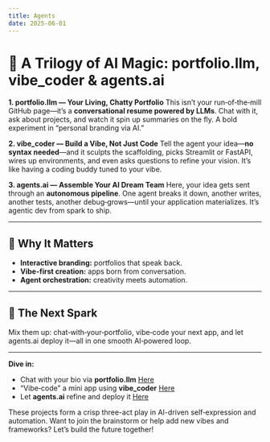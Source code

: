 ```yaml
---
title: Agents
date: 2025-06-01
---
```


# 🌟 A Trilogy of AI Magic: portfolio.llm, vibe\_coder & agents.ai

**1. portfolio.llm — Your Living, Chatty Portfolio**
This isn’t your run‑of‑the‑mill GitHub page—it’s a **conversational resume powered by LLMs**. Chat with it, ask about projects, and watch it spin up summaries on the fly. A bold experiment in “personal branding via AI.”

**2. vibe\_coder — Build a Vibe, Not Just Code**
Tell the agent your idea—**no syntax needed**—and it sculpts the scaffolding, picks Streamlit or FastAPI, wires up environments, and even asks questions to refine your vision. It’s like having a coding buddy tuned to your vibe.

**3. agents.ai — Assemble Your AI Dream Team**
Here, your idea gets sent through an **autonomous pipeline**. One agent breaks it down, another writes, another tests, another debug‑grows—until your application materializes. It’s agentic dev from spark to ship.

---

## 🎯 Why It Matters

* **Interactive branding:** portfolios that speak back.
* **Vibe-first creation:** apps born from conversation.
* **Agent orchestration:** creativity meets automation.

---

## 🚀 The Next Spark

Mix them up: chat‑with‑your‑portfolio, vibe‑code your next app, and let agents.ai deploy it—all in one smooth AI‑powered loop.

---

**Dive in:**

* Chat with your bio via **portfolio.llm** [Here](https://llm.sumityadav.com.np/)
* “Vibe‑code” a mini app using **vibe\_coder**  [Here](https://github.com/rockerritesh/vibe_coder)
* Let **agents.ai** refine and deploy it [Here](https://github.com/rockerritesh/agents.ai)

These projects form a crisp three-act play in AI-driven self‑expression and automation. Want to join the brainstorm or help add new vibes and frameworks? Let’s build the future together!
